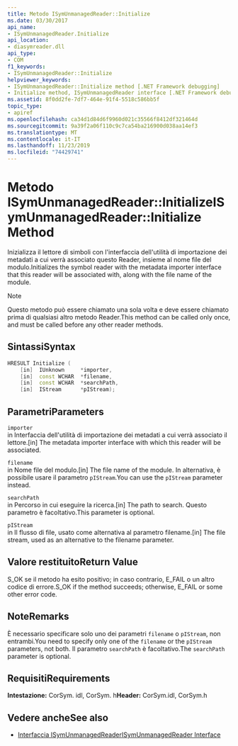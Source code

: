 ```yaml
---
title: Metodo ISymUnmanagedReader::Initialize
ms.date: 03/30/2017
api_name:
- ISymUnmanagedReader.Initialize
api_location:
- diasymreader.dll
api_type:
- COM
f1_keywords:
- ISymUnmanagedReader::Initialize
helpviewer_keywords:
- ISymUnmanagedReader::Initialize method [.NET Framework debugging]
- Initialize method, ISymUnmanagedReader interface [.NET Framework debugging]
ms.assetid: 8f0dd2fe-7df7-464e-91f4-5518c586bb5f
topic_type:
- apiref
ms.openlocfilehash: ca34d1d84d6f9960d021c35566f8412df321464d
ms.sourcegitcommit: 9a39f2a06f110c9c7ca54ba216900d038aa14ef3
ms.translationtype: MT
ms.contentlocale: it-IT
ms.lasthandoff: 11/23/2019
ms.locfileid: "74429741"
---
```

# <a name="isymunmanagedreaderinitialize-method"></a><span data-ttu-id="b45ec-102">Metodo ISymUnmanagedReader::Initialize</span><span class="sxs-lookup"><span data-stu-id="b45ec-102">ISymUnmanagedReader::Initialize Method</span></span>
<span data-ttu-id="b45ec-103">Inizializza il lettore di simboli con l'interfaccia dell'utilità di importazione dei metadati a cui verrà associato questo Reader, insieme al nome file del modulo.</span><span class="sxs-lookup"><span data-stu-id="b45ec-103">Initializes the symbol reader with the metadata importer interface that this reader will be associated with, along with the file name of the module.</span></span>  
  
> [!NOTE]
> <span data-ttu-id="b45ec-104">Questo metodo può essere chiamato una sola volta e deve essere chiamato prima di qualsiasi altro metodo Reader.</span><span class="sxs-lookup"><span data-stu-id="b45ec-104">This method can be called only once, and must be called before any other reader methods.</span></span>  
  
## <a name="syntax"></a><span data-ttu-id="b45ec-105">Sintassi</span><span class="sxs-lookup"><span data-stu-id="b45ec-105">Syntax</span></span>  
  
```cpp  
HRESULT Initialize (  
    [in]  IUnknown     *importer,  
    [in]  const WCHAR  *filename,  
    [in]  const WCHAR  *searchPath,  
    [in]  IStream      *pIStream);  
```  
  
## <a name="parameters"></a><span data-ttu-id="b45ec-106">Parametri</span><span class="sxs-lookup"><span data-stu-id="b45ec-106">Parameters</span></span>  
 `importer`  
 <span data-ttu-id="b45ec-107">in Interfaccia dell'utilità di importazione dei metadati a cui verrà associato il lettore.</span><span class="sxs-lookup"><span data-stu-id="b45ec-107">[in] The metadata importer interface with which this reader will be associated.</span></span>  
  
 `filename`  
 <span data-ttu-id="b45ec-108">in Nome file del modulo.</span><span class="sxs-lookup"><span data-stu-id="b45ec-108">[in] The file name of the module.</span></span> <span data-ttu-id="b45ec-109">In alternativa, è possibile usare il parametro `pIStream`.</span><span class="sxs-lookup"><span data-stu-id="b45ec-109">You can use the `pIStream` parameter instead.</span></span>  
  
 `searchPath`  
 <span data-ttu-id="b45ec-110">in Percorso in cui eseguire la ricerca.</span><span class="sxs-lookup"><span data-stu-id="b45ec-110">[in] The path to search.</span></span> <span data-ttu-id="b45ec-111">Questo parametro è facoltativo.</span><span class="sxs-lookup"><span data-stu-id="b45ec-111">This parameter is optional.</span></span>  
  
 `pIStream`  
 <span data-ttu-id="b45ec-112">in Il flusso di file, usato come alternativa al parametro filename.</span><span class="sxs-lookup"><span data-stu-id="b45ec-112">[in] The file stream, used as an alternative to the filename parameter.</span></span>  
  
## <a name="return-value"></a><span data-ttu-id="b45ec-113">Valore restituito</span><span class="sxs-lookup"><span data-stu-id="b45ec-113">Return Value</span></span>  
 <span data-ttu-id="b45ec-114">S_OK se il metodo ha esito positivo; in caso contrario, E_FAIL o un altro codice di errore.</span><span class="sxs-lookup"><span data-stu-id="b45ec-114">S_OK if the method succeeds; otherwise, E_FAIL or some other error code.</span></span>  
  
## <a name="remarks"></a><span data-ttu-id="b45ec-115">Note</span><span class="sxs-lookup"><span data-stu-id="b45ec-115">Remarks</span></span>  
 <span data-ttu-id="b45ec-116">È necessario specificare solo uno dei parametri `filename` o `pIStream`, non entrambi.</span><span class="sxs-lookup"><span data-stu-id="b45ec-116">You need to specify only one of the `filename` or the `pIStream` parameters, not both.</span></span> <span data-ttu-id="b45ec-117">Il parametro `searchPath` è facoltativo.</span><span class="sxs-lookup"><span data-stu-id="b45ec-117">The `searchPath` parameter is optional.</span></span>  
  
## <a name="requirements"></a><span data-ttu-id="b45ec-118">Requisiti</span><span class="sxs-lookup"><span data-stu-id="b45ec-118">Requirements</span></span>  
 <span data-ttu-id="b45ec-119">**Intestazione:** CorSym. idl, CorSym. h</span><span class="sxs-lookup"><span data-stu-id="b45ec-119">**Header:** CorSym.idl, CorSym.h</span></span>  
  
## <a name="see-also"></a><span data-ttu-id="b45ec-120">Vedere anche</span><span class="sxs-lookup"><span data-stu-id="b45ec-120">See also</span></span>

- [<span data-ttu-id="b45ec-121">Interfaccia ISymUnmanagedReader</span><span class="sxs-lookup"><span data-stu-id="b45ec-121">ISymUnmanagedReader Interface</span></span>](../../../../docs/framework/unmanaged-api/diagnostics/isymunmanagedreader-interface.md)
